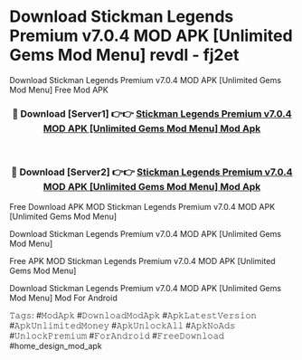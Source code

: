 # Download Stickman Legends Premium v7.0.4 MOD APK [Unlimited Gems Mod Menu] revdl - fj2et
Download Stickman Legends Premium v7.0.4 MOD APK [Unlimited Gems Mod Menu] Free Mod APK

<div align="center">
<h3>🔴 Download [Server1] 👉👉 <a href="https://apk-comot.site?title=Stickman_Legends_Premium_v7.0.4_MOD_APK_[Unlimited_Gems_Mod_Menu]">Stickman Legends Premium v7.0.4 MOD APK [Unlimited Gems Mod Menu] Mod Apk</a></h3><br>

<h3>🔴 Download [Server2] 👉👉 <a href="https://apk-comot.site?title=Stickman_Legends_Premium_v7.0.4_MOD_APK_[Unlimited_Gems_Mod_Menu]">Stickman Legends Premium v7.0.4 MOD APK [Unlimited Gems Mod Menu] Mod Apk</a></h3>
</div>


Free Download APK MOD Stickman Legends Premium v7.0.4 MOD APK [Unlimited Gems Mod Menu]

Download Stickman Legends Premium v7.0.4 MOD APK [Unlimited Gems Mod Menu] 

Free APK MOD Stickman Legends Premium v7.0.4 MOD APK [Unlimited Gems Mod Menu] 

Download Stickman Legends Premium v7.0.4 MOD APK [Unlimited Gems Mod Menu] Mod For Android

𝚃𝚊𝚐𝚜: #𝙼𝚘𝚍𝙰𝚙𝚔 #𝙳𝚘𝚠𝚗𝚕𝚘𝚊𝚍𝙼𝚘𝚍𝙰𝚙𝚔 #𝙰𝚙𝚔𝙻𝚊𝚝𝚎𝚜𝚝𝚅𝚎𝚛𝚜𝚒𝚘𝚗 #𝙰𝚙𝚔𝚄𝚗𝚕𝚒𝚖𝚒𝚝𝚎𝚍𝙼𝚘𝚗𝚎𝚢 #𝙰𝚙𝚔𝚄𝚗𝚕𝚘𝚌𝚔𝙰𝚕𝚕 #𝙰𝚙𝚔𝙽𝚘𝙰𝚍𝚜 #𝚄𝚗𝚕𝚘𝚌𝚔𝙿𝚛𝚎𝚖𝚒𝚞𝚖 #𝙵𝚘𝚛𝙰𝚗𝚍𝚛𝚘𝚒𝚍 #𝙵𝚛𝚎𝚎𝙳𝚘𝚠𝚗𝚕𝚘𝚊𝚍 #home_design_mod_apk